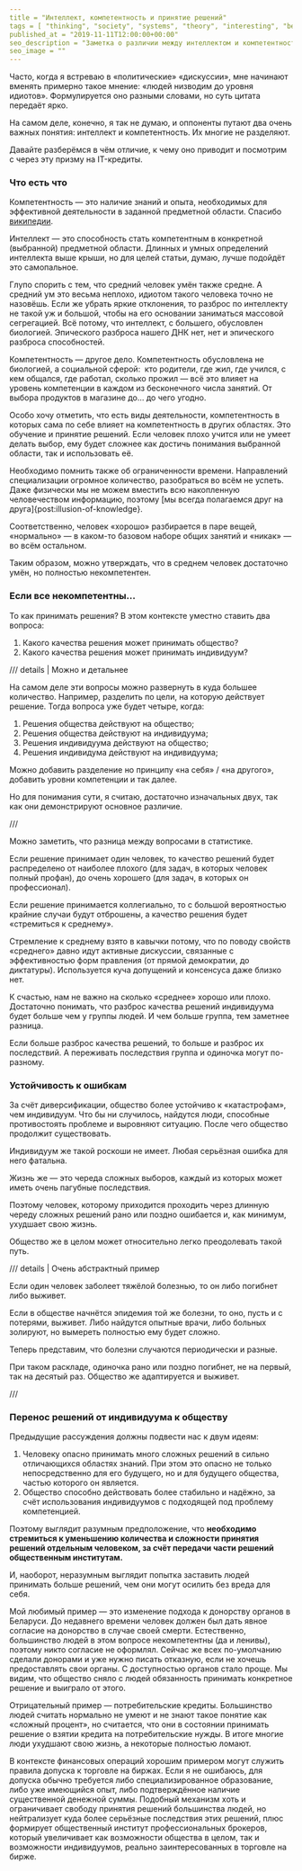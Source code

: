 ```yaml
---
title = "Интеллект, компетентность и принятие решений"
tags = [ "thinking", "society", "systems", "theory", "interesting", "best"]
published_at = "2019-11-11T12:00:00+00:00"
seo_description = "Заметка о различии между интеллектом и компетентностью, как это влияет на обсуждение и принятие решений."
seo_image = ""
---
```


Часто, когда я встреваю в «политические» «дискуссии», мне начинают вменять примерно такое мнение: «людей низводим до уровня идиотов». Формулируется оно разными словами, но суть цитата передаёт ярко.

На самом деле, конечно, я так не думаю, и оппоненты путают два очень важных понятия: интеллект и компетентность. Их многие не разделяют.

Давайте разберёмся в чём отличие, к чему оно приводит и посмотрим с через эту призму на IT-кредиты.

<!-- more -->

### Что есть что

Компетентность — это наличие знаний и опыта, необходимых для эффективной деятельности в заданной предметной области. Спасибо [википедии](https://ru.wikipedia.org/wiki/Компетентность).

Интеллект — это способность стать компетентным в конкретной (выбранной) предметной области. Длинных и умных определений интеллекта выше крыши, но для целей статьи, думаю, лучше подойдёт это самопальное.

Глупо спорить с тем, что средний человек умён также средне. А средний ум это весьма неплохо, идиотом такого человека точно не назовёшь. Если же убрать яркие отклонения, то разброс по интеллекту не такой уж и большой, чтобы на его основании заниматься массовой сегрегацией. Всё потому, что интеллект, с большего, обусловлен биологией. Эпического разброса нашего ДНК нет, нет и эпического разброса способностей.

Компетентность — другое дело. Компетентность обусловлена не биологией, а социальной сферой:  кто родители, где жил, где учился, с кем общался, где работал, сколько прожил — всё это влияет на уровень компетенции в каждом из бесконечного числа занятий. От выбора продуктов в магазине до… до чего угодно.

Особо хочу отметить, что есть виды деятельности, компетентность в которых сама по себе влияет на компетентность в других областях. Это обучение и принятие решений. Если человек плохо учится или не умеет делать выбор, ему будет сложнее как достичь понимания выбранной области, так и использовать её.

Необходимо помнить также об ограниченности времени. Направлений специализации огромное количество, разобраться во всём не успеть. Даже физически мы не можем вместить всю накопленную человечеством информацию, поэтому [мы всегда полагаемся друг на друга]{post:illusion-of-knowledge}.

Соответственно, человек «хорошо» разбирается в паре вещей, «нормально» — в каком-то базовом наборе общих занятий и «никак» — во всём остальном.

Таким образом, можно утверждать, что в среднем человек достаточно умён, но полностью некомпетентен.

### Если все некомпетентны…

То как принимать решения? В этом контексте уместно ставить два вопроса:

1. Какого качества решения может принимать общество?
2. Какого качества решения может принимать индивидуум?

/// details | Можно и детальнее

На самом деле эти вопросы можно развернуть в куда большее количество. Например, разделить по цели, на которую действует решение. Тогда вопроса уже будет четыре, когда:

1. Решения общества действуют на общество;
2. Решения общества действуют на индивидуума;
3. Решения индивидуума действуют на общество;
4. Решения индивидума действуют на индивидуума;

Можно добавить разделение но принципу «на себя» / «на другого», добавить уровни компетенции и так далее.

Но для понимания сути, я считаю, достаточно изначальных двух, так как они демонстрируют основное различие.

///

Можно заметить, что разница между вопросами в статистике.

Если решение принимает один человек, то качество решений будет распределено от наиболее плохого (для задач, в которых человек полный профан), до очень хорошего (для задач, в которых он профессионал).

Если решение принимается коллегиально, то с большой вероятностью крайние случаи будут отброшены, а качество решения будет «стремиться к среднему».

Стремление к среднему взято в кавычки потому, что по поводу свойств «среднего» давно идут активные дискуссии, связанные с эффективностью форм правления (от прямой демократии, до диктатуры). Используется куча допущений и консенсуса даже близко нет.

К счастью, нам не важно на сколько «среднее» хорошо или плохо. Достаточно понимать, что разброс качества решений индивидуума будет больше чем у группы людей. И чем больше группа, тем заметнее разница.

Если больше разброс качества решений, то больше и разброс их последствий. А переживать последствия группа и одиночка могут по-разному.

### Устойчивость к ошибкам

За счёт диверсификации, общество более устойчиво к «катастрофам», чем индивидуум. Что бы ни случилось, найдутся люди, способные противостоять проблеме и выровняют ситуацию. После чего общество продолжит существовать.

Индивидуум же такой роскоши не имеет. Любая серьёзная ошибка для него фатальна.

Жизнь же — это череда сложных выборов, каждый из которых может иметь очень пагубные последствия.

Поэтому человек, которому приходится проходить через длинную череду сложных решений рано или поздно ошибается и, как минимум, ухудшает свою жизнь.

Общество же в целом может относительно легко преодолевать такой путь.

/// details | Очень абстрактный пример

Если один человек заболеет тяжёлой болезнью, то он либо погибнет либо выживет.

Если в обществе начнётся эпидемия той же болезни, то оно, пусть и с потерями, выживет. Либо найдутся опытные врачи, либо больных золируют, но вымереть полностью ему будет сложно.

Теперь представим, что болезни случаются периодически и разные.

При таком раскладе, одиночка рано или поздно погибнет, не на первый, так на десятый раз. Общество же адаптируется и выживет.

///

### Перенос решений от индивидуума к обществу

Предыдущие рассуждения должны подвести нас к двум идеям:

1. Человеку опасно принимать много сложных решений в сильно отличающихся областях знаний. При этом это опасно не только непосредственно для его будущего, но и для будущего общества, частью которого он является.
2. Общество способно действовать более стабильно и надёжно, за счёт использования индивидуумов с подходящей под проблему компетенцией.

Поэтому выглядит разумным предположение, что **необходимо стремиться к уменьшению количества и сложности принятия решений отдельным человеком, за счёт передачи части решений общественным институтам.**

И, наоборот, неразумным выглядит попытка заставить людей принимать больше решений, чем они могут осилить без вреда для себя.

Мой любимый пример — это изменение подхода к донорству органов в Беларуси. До недавнего времени человек должен был дать явное согласие на донорство в случае своей смерти. Естественно, большинство людей в этом вопросе некомпетентны (да и ленивы), поэтому никто согласие не оформлял. Сейчас же всех по-умолчанию сделали донорами и уже нужно писать отказную, если не хочешь предоставлять свои органы. С доступностью органов стало проще. Мы видим, что общество сняло с людей обязанность принимать конкретное решение и выиграло от этого.

Отрицательный пример — потребительские кредиты. Большинство людей считать нормально не умеют и не знают такое понятие как «сложный процент», но считается, что они в состоянии принимать решение о взятии кредита на потребительские нужды. В итоге многие люди ухудшают свою жизнь, а некоторые полностью ломают.

В контексте финансовых операций хорошим примером могут служить правила допуска к торговле на биржах. Если я не ошибаюсь, для допуска обычно требуется либо специализированное образование, либо уже имеющийся опыт, либо подтверждённое наличие существенной денежной суммы. Подобный механизм хоть и ограничивает свободу принятия решений большинства людей, но нейтрализует куда более серьёзные последствия этих решений, плюс формирует общественный институт профессиональных брокеров, который увеличивает как возможности общества в целом, так и возможности индивидуумов, реально заинтересованных в торговле на бирже.
